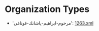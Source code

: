 # Organization Types
 * 'مرحوم-ابراهیم-پاشانك-قوناغی'‎: [1263.xml](/Project-Cairo-Urban-News/CairoUrbanNews/blob/master/articles/ottoman/1263.xml)
